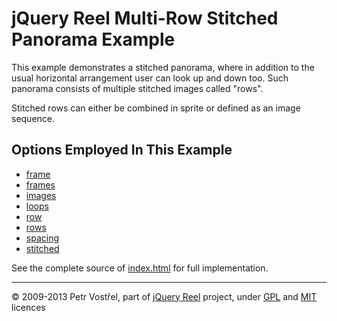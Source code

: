 jQuery Reel Multi-Row Stitched Panorama Example
===============================================

This example demonstrates a stitched panorama, where in addition
to the usual horizontal arrangement user can look up and down too.
Such panorama consists of multiple stitched images called "rows".

Stitched rows can either be combined in sprite or defined
as an image sequence.


Options Employed In This Example
--------------------------------

- [frame](http://jquery.vostrel.cz/reel#frame)
- [frames](http://jquery.vostrel.cz/reel#frames)
- [images](http://jquery.vostrel.cz/reel#images)
- [loops](http://jquery.vostrel.cz/reel#loops)
- [row](http://jquery.vostrel.cz/reel#row)
- [rows](http://jquery.vostrel.cz/reel#rows)
- [spacing](http://jquery.vostrel.cz/reel#spacing)
- [stitched](http://jquery.vostrel.cz/reel#stitched)

See the complete source of [index.html](index.html) for full
implementation.

---
&copy; 2009-2013 Petr Vostřel, part of [jQuery Reel][reel] project, under [GPL][GPL] and [MIT][MIT] licences



[reel]:http://jquery.vostrel.cz/reel
[GPL]:http://opensource.org/licenses/GPL-2.0
[MIT]:http://opensource.org/licenses/MIT
